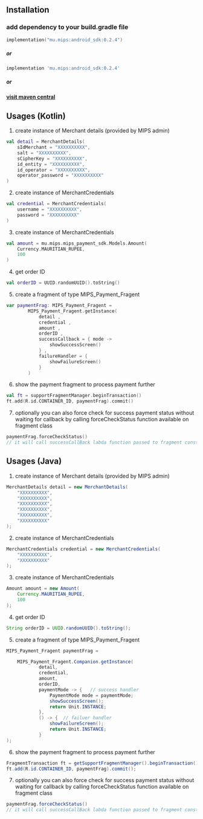 
## Installation

### add dependency to your build.gradle file

``` kotlin
implementation("mu.mips:android_sdk:0.2.4")
```
##### or

``` groovy
implementation 'mu.mips:android_sdk:0.2.4'
```

##### or 

#### [visit maven central](https://central.sonatype.com/artifact/mu.mips/android_sdk)


## Usages (Kotlin)

1. create instance of Merchant details (provided by MIPS admin)
``` kotlin 
val detail = MerchantDetails(  
    sIdMerchant = "XXXXXXXXXX",  
    salt = "XXXXXXXXXX",  
    sCipherKey = "XXXXXXXXXX",  
    id_entity = "XXXXXXXXXX",  
    id_operator = "XXXXXXXXXX",  
    operator_password = "XXXXXXXXXX"  
)
```
2. create instance of MerchantCredentials
``` kotlin 
val credential = MerchantCredentials(  
    username = "XXXXXXXXXX",  
    password = "XXXXXXXXXX"
)
```

3. create instance of MerchantCredentials
``` kotlin
val amount = mu.mips.mips_payment_sdk.Models.Amount(  
    Currency.MAURITIAN_RUPEE,  
    100  
)
```

4. get order ID
``` kotlin
val orderID = UUID.randomUUID().toString()
```

5. create a fragment of type MIPS_Payment_Fragent  

```kotlin
var paymentFrag: MIPS_Payment_Fragent = 
		MIPS_Payment_Fragent.getInstance(  
		    detail ,  
		    credential ,  
		    amount ,  
		    orderID ,  
		    successCallback = { mode ->  
		        showSuccessScreen()  
		    } ,  
		    failureHandler = {
		        showFailureScreen()  
		    }  
		)
```

6. show the payment fragment to process payment further

```kotlin
val ft = supportFragmentManager.beginTransaction()  
ft.add(R.id.CONTAINER_ID, paymentFrag).commit()
```
7.  optionally you can also force check for success payment status without waiting for callback by calling forceCheckStatus function available on fragment class
``` kotlin
paymentFrag.forceCheckStatus() 
// it will call successCallBack labda function passed to fragment constructor if payment is already done
```

## Usages (Java)

1. create instance of Merchant details (provided by MIPS admin)
``` java 
MerchantDetails detail = new MerchantDetails(
    "XXXXXXXXXX", 
    "XXXXXXXXXX", 
    "XXXXXXXXXX", 
    "XXXXXXXXXX", 
    "XXXXXXXXXX", 
    "XXXXXXXXXX"  
);
```
2. create instance of MerchantCredentials
``` java 
MerchantCredentials credential = new MerchantCredentials(
    "XXXXXXXXXX", 
    "XXXXXXXXXX"  
);
```

3. create instance of MerchantCredentials
``` java
Amount amount = new Amount(
	Currency.MAURITIAN_RUPEE, 
	100 
);
```

4. get order ID
``` java
String orderID = UUID.randomUUID().toString();
```

5. create a fragment of type MIPS_Payment_Fragent  

```java
MIPS_Payment_Fragent paymentFrag = 

	MIPS_Payment_Fragent.Companion.getInstance(  
	        detail,  
	        credential,  
	        amount,  
	        orderID,  
	        paymentMode -> {   // success handler
	            PaymentMode mode = paymentMode;  
	            showSuccessScreen();  
	            return Unit.INSTANCE;  
	        },  
	        () -> {  // failuer handler
	            showFailureScreen();  
	            return Unit.INSTANCE;  
	        }  
);
```

6. show the payment fragment to process payment further

```java
FragmentTransaction ft = getSupportFragmentManager().beginTransaction();  
ft.add(R.id.CONTAINER_ID, paymentFrag).commit();

```
7.  optionally you can also force check for success payment status without waiting for callback by calling forceCheckStatus function available on fragment class
``` java
paymentFrag.forceCheckStatus() 
// it will call successCallBack labda function passed to fragment constructor if payment is already done
```

